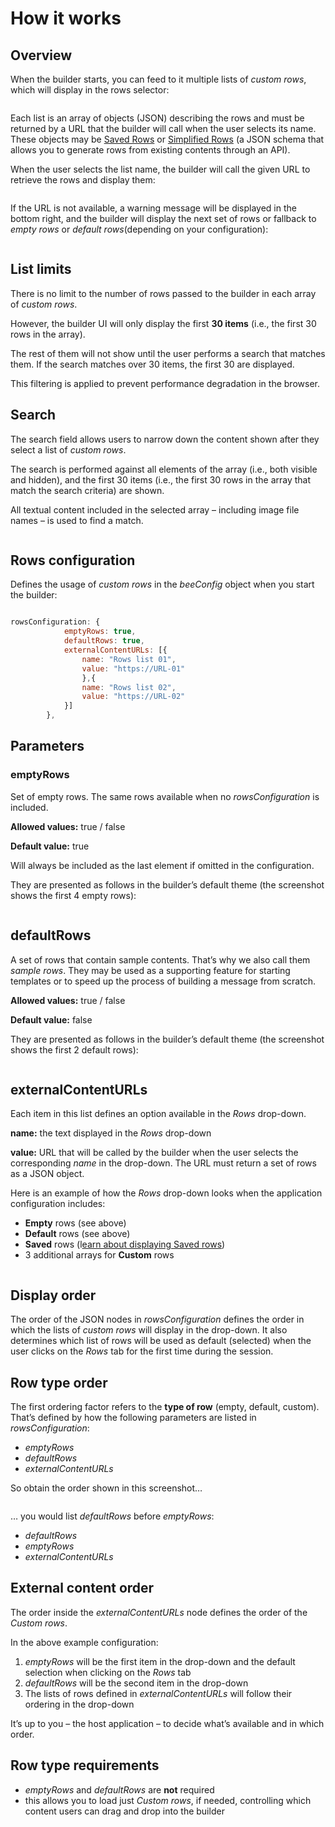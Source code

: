 # How it works

## Overview <a href="#overview" id="overview"></a>

When the builder starts, you can feed to it multiple lists of _custom rows_, which will display in the rows selector:

<figure><img src="../../.gitbook/assets/CR_config_list-1024x405.jpg" alt=""><figcaption></figcaption></figure>

Each list is an array of objects (JSON) describing the rows and must be returned by a URL that the builder will call when the user selects its name.\
These objects may be [Saved Rows](../saved-rows/) or [Simplified Rows](generating-custom-rows-from-existing-content.md) (a JSON schema that allows you to generate rows from existing contents through an API).

When the user selects the list name, the builder will call the given URL to retrieve the rows and display them:

<figure><img src="../../.gitbook/assets/2rows_displaying-442x1024.jpeg" alt=""><figcaption></figcaption></figure>

If the URL is not available, a warning message will be displayed in the bottom right, and the builder will display the next set of rows or fallback to _empty rows_ or _default rows_(depending on your configuration):

<figure><img src="../../.gitbook/assets/3Error-warning-300x61.jpeg" alt=""><figcaption></figcaption></figure>

## **List limits**

There is no limit to the number of rows passed to the builder in each array of _custom rows_.

However, the builder UI will only display the first **30 items** (i.e., the first 30 rows in the array).

The rest of them will not show until the user performs a search that matches them. If the search matches over 30 items, the first 30 are displayed.

This filtering is applied to prevent performance degradation in the browser.

## **Search**

The search field allows users to narrow down the content shown after they select a list of _custom rows_.

The search is performed against all elements of the array (i.e., both visible and hidden), and the first 30 items (i.e., the first 30 rows in the array that match the search criteria) are shown.

All textual content included in the selected array – including image file names – is used to find a match.

<figure><img src="../../.gitbook/assets/4CR_search.png" alt=""><figcaption></figcaption></figure>

## Rows configuration <a href="#rows-configuration" id="rows-configuration"></a>

Defines the usage of _custom rows_ in the _beeConfig_ object when you start the builder:

```javascript

rowsConfiguration: {
            emptyRows: true,
            defaultRows: true,         
            externalContentURLs: [{
                name: "Rows list 01",
                value: "https://URL-01"
                },{
                name: "Rows list 02",
                value: "https://URL-02"
            }]         
        },

```

## **Parameters**

### **emptyRows**

Set of empty rows. The same rows available when no _rowsConfiguration_ is included.

**Allowed values:** true / false

**Default value:** true

Will always be included as the last element if omitted in the configuration.

They are presented as follows in the builder’s default theme (the screenshot shows the first 4 empty rows):

<figure><img src="../../.gitbook/assets/5rows_empty.png" alt=""><figcaption></figcaption></figure>

## **defaultRows**

A set of rows that contain sample contents. That’s why we also call them _sample rows_. They may be used as a supporting feature for starting templates or to speed up the process of building a message from scratch.

**Allowed values:** true / false

**Default value:** false

They are presented as follows in the builder’s default theme (the screenshot shows the first 2 default rows):

<figure><img src="../../.gitbook/assets/6rows_default.png" alt=""><figcaption></figcaption></figure>

## **externalContentURLs**

Each item in this list defines an option available in the _Rows_ drop-down.

**name:** the text displayed in the _Rows_ drop-down

**value:** URL that will be called by the builder when the user selects the corresponding _name_ in the drop-down. The URL must return a set of rows as a JSON object.

Here is an example of how the _Rows_ drop-down looks when the application configuration includes:

* **Empty** rows (see above)
* **Default** rows (see above)
* **Saved** rows (l[earn about displaying Saved rows](displaying-saved-rows.md))
* 3 additional arrays for **Custom** rows

<figure><img src="../../.gitbook/assets/7rows_custom.png" alt=""><figcaption></figcaption></figure>

## **Display order**

The order of the JSON nodes in _rowsConfiguration_ defines the order in which the lists of _custom rows_ will display in the drop-down. It also determines which list of rows will be used as default (selected) when the user clicks on the _Rows_ tab for the first time during the session.

## **Row type order**

The first ordering factor refers to the **type of row** (empty, default, custom). That’s defined by how the following parameters are listed in _rowsConfiguration_:

* _emptyRows_
* _defaultRows_
* _externalContentURLs_

So obtain the order shown in this screenshot…

<figure><img src="../../.gitbook/assets/8rows_custom.png" alt=""><figcaption></figcaption></figure>

… you would list _defaultRows_ before _emptyRows_:

* _defaultRows_
* _emptyRows_
* _externalContentURLs_

## **External content order**

The order inside the _externalContentURLs_ node defines the order of the _Custom rows_.

In the above example configuration:

1. _emptyRows_ will be the first item in the drop-down and the default selection when clicking on the _Rows_ tab
2. _defaultRows_ will be the second item in the drop-down
3. The lists of rows defined in _externalContentURLs_ will follow their ordering in the drop-down

It’s up to you – the host application – to decide what’s available and in which order.

## **Row type requirements**

* _emptyRows_ and _defaultRows_ are **not** required
* this allows you to load just _Custom rows_, if needed, controlling which content users can drag and drop into the builder

